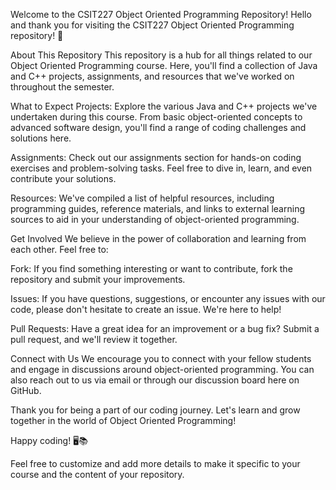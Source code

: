 Welcome to the CSIT227 Object Oriented Programming Repository!
Hello and thank you for visiting the CSIT227 Object Oriented Programming repository! 🚀

About This Repository
This repository is a hub for all things related to our Object Oriented Programming course. Here, you'll find a collection of Java and C++ projects, assignments, and resources that we've worked on throughout the semester.

What to Expect
Projects: Explore the various Java and C++ projects we've undertaken during this course. From basic object-oriented concepts to advanced software design, you'll find a range of coding challenges and solutions here.

Assignments: Check out our assignments section for hands-on coding exercises and problem-solving tasks. Feel free to dive in, learn, and even contribute your solutions.

Resources: We've compiled a list of helpful resources, including programming guides, reference materials, and links to external learning sources to aid in your understanding of object-oriented programming.

Get Involved
We believe in the power of collaboration and learning from each other. Feel free to:

Fork: If you find something interesting or want to contribute, fork the repository and submit your improvements.

Issues: If you have questions, suggestions, or encounter any issues with our code, please don't hesitate to create an issue. We're here to help!

Pull Requests: Have a great idea for an improvement or a bug fix? Submit a pull request, and we'll review it together.

Connect with Us
We encourage you to connect with your fellow students and engage in discussions around object-oriented programming. You can also reach out to us via email or through our discussion board here on GitHub.

Thank you for being a part of our coding journey. Let's learn and grow together in the world of Object Oriented Programming!

Happy coding! 🖥️📚

Feel free to customize and add more details to make it specific to your course and the content of your repository.
